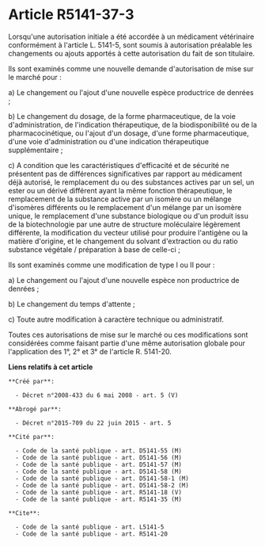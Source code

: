 # Article R5141-37-3

Lorsqu'une autorisation initiale a été accordée à un médicament vétérinaire conformément à l'article L. 5141-5, sont soumis à
autorisation préalable les changements ou ajouts apportés à cette autorisation du fait de son titulaire. 

Ils sont examinés comme une nouvelle demande d'autorisation de mise sur le marché pour : 

a) Le changement ou l'ajout d'une nouvelle espèce productrice de denrées ; 

b) Le changement du dosage, de la forme pharmaceutique, de la voie d'administration, de l'indication thérapeutique, de la
biodisponibilité ou de la pharmacocinétique, ou l'ajout d'un dosage, d'une forme pharmaceutique, d'une voie d'administration
ou d'une indication thérapeutique supplémentaire ; 

c) A condition que les caractéristiques d'efficacité et de sécurité ne présentent pas de différences significatives par
rapport au médicament déjà autorisé, le remplacement du ou des substances actives par un sel, un ester ou un dérivé différent
ayant la même fonction thérapeutique, le remplacement de la substance active par un isomère ou un mélange d'isomères
différents ou le remplacement d'un mélange par un isomère unique, le remplacement d'une substance biologique ou d'un produit
issu de la biotechnologie par une autre de structure moléculaire légèrement différente, la modification du vecteur utilisé
pour produire l'antigène ou la matière d'origine, et le changement du solvant d'extraction ou du ratio substance végétale /
préparation à base de celle-ci ; 

Ils sont examinés comme une modification de type I ou II pour : 

a) Le changement ou l'ajout d'une nouvelle espèce non productrice de denrées ; 

b) Le changement du temps d'attente ; 

c) Toute autre modification à caractère technique ou administratif. 

Toutes ces autorisations de mise sur le marché ou ces modifications sont considérées comme faisant partie d'une même
autorisation globale pour l'application des 1°, 2° et 3° de l'article R. 5141-20.

**Liens relatifs à cet article**

	**Créé par**:

	  - Décret n°2008-433 du 6 mai 2008 - art. 5 (V)

	**Abrogé par**:

	  - Décret n°2015-709 du 22 juin 2015 - art. 5

	**Cité par**:

	  - Code de la santé publique - art. D5141-55 (M)
	  - Code de la santé publique - art. D5141-56 (M)
	  - Code de la santé publique - art. D5141-57 (M)
	  - Code de la santé publique - art. D5141-58 (M)
	  - Code de la santé publique - art. D5141-58-1 (M)
	  - Code de la santé publique - art. D5141-58-2 (M)
	  - Code de la santé publique - art. R5141-18 (V)
	  - Code de la santé publique - art. R5141-35 (M)

	**Cite**:

	  - Code de la santé publique - art. L5141-5
	  - Code de la santé publique - art. R5141-20
